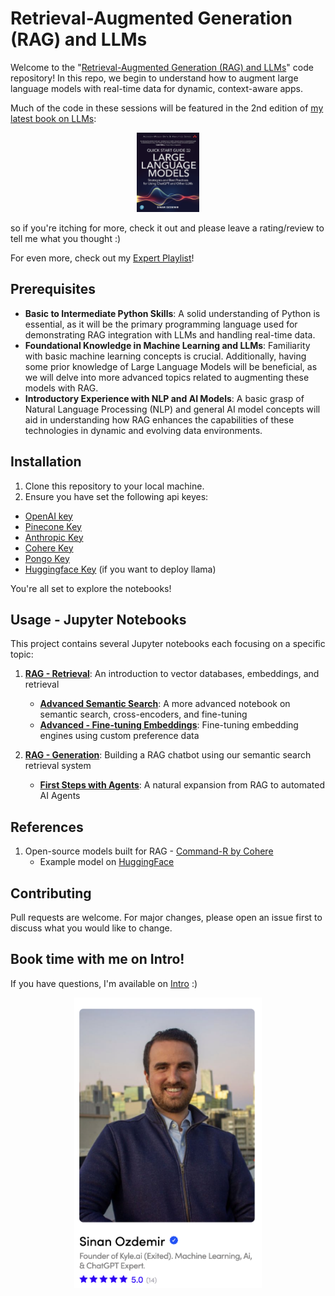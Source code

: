# Retrieval-Augmented Generation (RAG) and LLMs

Welcome to the "[Retrieval-Augmented Generation (RAG) and LLMs](https://learning.oreilly.com/live-events/retrieval-augmented-generation-rag-and-llms/0790145078618/0790145078600)" code repository! In this repo, we begin to understand how to augment large language models with real-time data for dynamic, context-aware apps.

Much of the code in these sessions will be featured in the 2nd edition of [my latest book on LLMs](https://www.amazon.com/quick-start-guide-language-models/dp/0138199191):

<div style="text-align: center;">
    <a href="https://www.amazon.com/quick-start-guide-language-models/dp/0138199191">
        <img src="images/book.png" width="100" alt="A Quick Start Guide to LLMs">
    </a>
</div>

so if you're itching for more, check it out and please leave a rating/review to tell me what you thought :)


For even more, check out my [Expert Playlist](https://learning.oreilly.com/playlists/2953f6c7-0e13-49ac-88e2-b951e11388de)!

## Prerequisites

- **Basic to Intermediate Python Skills**: A solid understanding of Python is essential, as it will be the primary programming language used for demonstrating RAG integration with LLMs and handling real-time data.
- **Foundational Knowledge in Machine Learning and LLMs**: Familiarity with basic machine learning concepts is crucial. Additionally, having some prior knowledge of Large Language Models will be beneficial, as we will delve into more advanced topics related to augmenting these models with RAG.
- **Introductory Experience with NLP and AI Models**: A basic grasp of Natural Language Processing (NLP) and general AI model concepts will aid in understanding how RAG enhances the capabilities of these technologies in dynamic and evolving data environments.

## Installation

1. Clone this repository to your local machine.
2. Ensure you have set the following api keyes:
 - [OpenAI key](https://platform.openai.com/api-keys)
 - [Pinecone Key](https://docs.pinecone.io/guides/get-started/quickstart)
 - [Anthropic Key](https://docs.anthropic.com/en/docs/quickstart)
 - [Cohere Key](https://dashboard.cohere.com/api-keys)
 - [Pongo Key](https://www.pongo.ai)
 - [Huggingface Key](https://huggingface.co/settings/tokens) (if you want to deploy llama)

You're all set to explore the notebooks!

## Usage - Jupyter Notebooks

This project contains several Jupyter notebooks each focusing on a specific topic:

1. **[RAG - Retrieval](notebooks/RAG_Retrieval.ipynb)**: An introduction to vector databases, embeddings, and retrieval

	- **[Advanced Semantic Search](https://colab.research.google.com/drive/1h8dmDclOnYsXKlMDYp1uRuW55xbzypUY?usp=sharing)**: A more advanced notebook on semantic search, cross-encoders, and fine-tuning
	- **[Advanced - Fine-tuning Embeddings](https://colab.research.google.com/drive/1JfxyxdGCDjYeO52Bk1JzW4Af94xndTws?usp=sharing)**: Fine-tuning embedding engines using custom preference data

2. **[RAG - Generation](notebooks/RAG_Generate.ipynb)**: Building a RAG chatbot using our semantic search retrieval system

	- **[First Steps with Agents](https://colab.research.google.com/drive/14jAlW2E7ya_aS1M6eUsuHciC1WvLfIif?usp=sharing)**: A natural expansion from RAG to automated AI Agents

## References

1. Open-source models built for RAG - [Command-R by Cohere](https://cohere.com/blog/command-r?ref=cohere-ai.ghost.io)
	- Example model on [HuggingFace](https://huggingface.co/CohereForAI/c4ai-command-r-v01-4bit)

## Contributing
Pull requests are welcome. For major changes, please open an issue first to discuss what you would like to change.

## Book time with me on Intro!
If you have questions, I'm available on [Intro](https://intro.co/sinanozdemir) :) 

<div style="text-align: center;">
    <a href="https://intro.co/sinanozdemir">
        <img src="images/intro.png" width="300" alt="Book time with me on Intro">
    </a>
</div>
